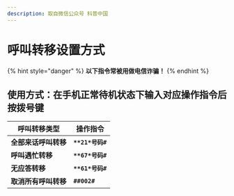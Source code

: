 ```yaml
---
description: 取自微信公众号 科普中国
---
```


# 呼叫转移设置方式

{% hint style="danger" %}
**以下指令常被用做电信诈骗！**
{% endhint %}

## 使用方式：在手机正常待机状态下输入对应操作指令后按拨号键

| **呼叫转移类型**   | **操作指令**       |
| ------------ | -------------- |
| **全部来话呼叫转移** | **`**21*号码#`** |
| **呼叫遇忙转移**   | **`**67*号码#`** |
| **无应答转移**    | **`**61*号码#`** |
| **取消所有呼叫转移** | **`##002#`**   |
